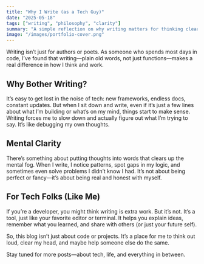 ```yaml
---
title: "Why I Write (as a Tech Guy)"
date: "2025-05-18"
tags: ["writing", "philosophy", "clarity"]
summary: "A simple reflection on why writing matters for thinking clearly, from a developer's perspective."
image: "/images/portfolio-cover.png"
---
```


Writing isn’t just for authors or poets. As someone who spends most days in code, I’ve found that writing—plain old words, not just functions—makes a real difference in how I think and work.

## Why Bother Writing?

It’s easy to get lost in the noise of tech: new frameworks, endless docs, constant updates. But when I sit down and write, even if it’s just a few lines about what I’m building or what’s on my mind, things start to make sense. Writing forces me to slow down and actually figure out what I’m trying to say. It’s like debugging my own thoughts.

## Mental Clarity

There’s something about putting thoughts into words that clears up the mental fog.
When I write, I notice patterns, spot gaps in my logic, and sometimes even solve problems I didn’t know I had. It’s not about being perfect or fancy—it’s about being real and honest with myself.

## For Tech Folks (Like Me)

If you’re a developer, you might think writing is extra work. But it’s not. It’s a tool, just like your favorite editor or terminal. It helps you explain ideas, remember what you learned, and share with others (or just your future self).

So, this blog isn’t just about code or projects. It’s a place for me to think out loud, clear my head, and maybe help someone else do the same.

Stay tuned for more posts—about tech, life, and everything in between.